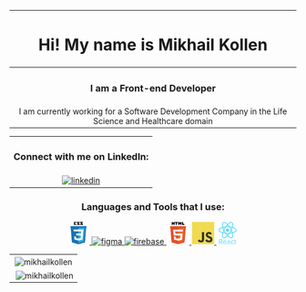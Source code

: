 <!DOCTYPE html>
<html>
<body>
  <table align="center">
    <tbody>
      <tr>
        <th colspan="2" align="center"><h1>Hi! My name is Mikhail Kollen</h1></th>
      </tr>
      <tr>
        <th colspan="2" align="center"><h3>I am a Front-end Developer</h3></th>
      </tr>
      <tr>
        <td align="center">I am currently working for a Software Development Company in the Life Science and Healthcare domain</td>
      </tr>
    </tbody>
  </table>

  <table align="center">
    <tbody>
      <tr>
        <td align="center"><h3>Connect with me on LinkedIn:</h3></td>
      </tr>
      <tr>
        <td align="center">
          <a href="https://www.linkedin.com/in/mikhail-kollen/" target="blank"><img align="center" src="https://raw.githubusercontent.com/rahuldkjain/github-profile-readme-generator/master/src/images/icons/Social/linked-in-alt.svg" alt="linkedin" height="30" width="40" /></a>
        </td>
      </tr>
    </tbody>
  </table>

 <h3 align="center">Languages and Tools that I use:</h3>
<p align="center"> <a href="https://www.w3schools.com/css/" target="_blank" rel="noreferrer"> <img src="https://raw.githubusercontent.com/devicons/devicon/master/icons/css3/css3-original-wordmark.svg" alt="css3" width="40" height="40"/> </a> <a href="https://www.figma.com/" target="_blank" rel="noreferrer"> <img src="https://www.vectorlogo.zone/logos/figma/figma-icon.svg" alt="figma" width="40" height="40"/> </a> <a href="https://firebase.google.com/" target="_blank" rel="noreferrer"> <img src="https://www.vectorlogo.zone/logos/firebase/firebase-icon.svg" alt="firebase" width="40" height="40"/> </a> <a href="https://www.w3.org/html/" target="_blank" rel="noreferrer"> <img src="https://raw.githubusercontent.com/devicons/devicon/master/icons/html5/html5-original-wordmark.svg" alt="html5" width="40" height="40"/> </a> <a href="https://developer.mozilla.org/en-US/docs/Web/JavaScript" target="_blank" rel="noreferrer"> <img src="https://raw.githubusercontent.com/devicons/devicon/master/icons/javascript/javascript-original.svg" alt="javascript" width="40" height="40"/> </a><a href="https://reactjs.org/" target="_blank" rel="noreferrer"> <img src="https://raw.githubusercontent.com/devicons/devicon/master/icons/react/react-original-wordmark.svg" alt="react" width="40" height="40"/> </a></p>
<p></p>

  <table align="center">
    <tbody>
      <tr>
        <td align="center"><img align="center" src="https://github-readme-stats.vercel.app/api/top-langs?username=mikhailkollen&show_icons=true&locale=en&layout=compact" alt="mikhailkollen" /></td>
      </tr>
      <tr>
        <td align="center">&nbsp;<img align="center" src="https://github-readme-stats.vercel.app/api?username=mikhailkollen&show_icons=true&locale=en" alt="mikhailkollen" /></td>
      </tr>
    </tbody>
  </table>
</body>
</html>
